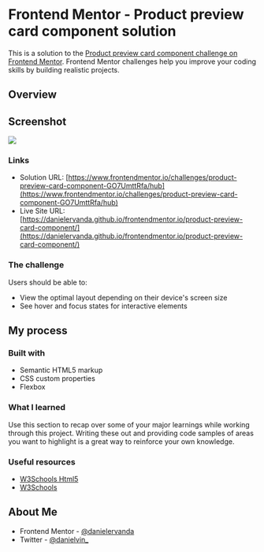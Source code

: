 # Frontend Mentor - Product preview card component solution

This is a solution to the [Product preview card component challenge on Frontend Mentor](https://www.frontendmentor.io/challenges/product-preview-card-component-GO7UmttRfa). Frontend Mentor challenges help you improve your coding skills by building realistic projects.

## Overview

## Screenshot

![](./desktop-preview.jpg)

### Links

-   Solution URL: [https://www.frontendmentor.io/challenges/product-preview-card-component-GO7UmttRfa/hub](https://www.frontendmentor.io/challenges/product-preview-card-component-GO7UmttRfa/hub)
-   Live Site URL: [https://danielervanda.github.io/frontendmentor.io/product-preview-card-component/](https://danielervanda.github.io/frontendmentor.io/product-preview-card-component/)

### The challenge

Users should be able to:

-   View the optimal layout depending on their device's screen size
-   See hover and focus states for interactive elements

## My process

### Built with

-   Semantic HTML5 markup
-   CSS custom properties
-   Flexbox

### What I learned

Use this section to recap over some of your major learnings while working through this project. Writing these out and providing code samples of areas you want to highlight is a great way to reinforce your own knowledge.

### Useful resources

-   [W3Schools Html5](https://www.w3schools.com/html/)
-   [W3Schools](https://www.w3schools.com/css/)

## About Me

-   Frontend Mentor - [@danielervanda](https://www.frontendmentor.io/profile/danielervanda)
-   Twitter - [@danielvin\_](https://www.twitter.com/danielvin_)
